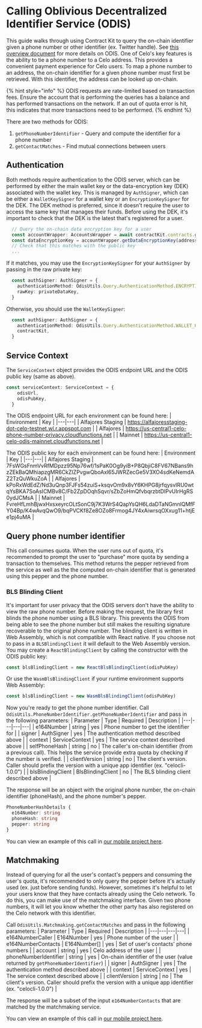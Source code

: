 # Calling Oblivious Decentralized Identifier Service (ODIS)
This guide walks through using Contract Kit to query the on-chain identifier given a phone number or other identifier (ex. Twitter handle). See [this overview document](../../celo-codebase/protocol/identity/phone-number-privacy.md) for more details on ODIS. One of Celo's key features is the ability to tie a phone number to a Celo address. This provides a convenient payment experience for Celo users. To map a phone number to an address, the on-chain identifier for a given phone number must first be retrieved. With this identifier, the address can be looked up on-chain.

{% hint style="info" %}
ODIS requests are rate-limited based on transaction fees. Ensure the account that is performing the queries has a balance and has performed transactions on the network. If an out of quota error is hit, this indicates that more transactions need to be performed.
{% endhint %}

There are two methods for ODIS:
1. `getPhoneNumberIdentifier` - Query and compute the identifier for a phone number
2. `getContactMatches` - Find mutual connections between users

## Authentication
Both methods require authentication to the ODIS server, which can be performed by either the main wallet key or the data-encryption key (DEK) associated with the wallet key. This is managed by `AuthSigner`, which can be either a `WalletKeySigner` for a wallet key or an `EncryptionKeySigner` for the DEK. The DEK method is preferred, since it doesn't require the user to access the same key that manages their funds. Before using the DEK, it's important to check that the DEK is the latest that's registered for a user. 
```ts
  // Query the on-chain data encryption key for a user
  const accountWrapper: AccountsWrapper = await contractKit.contracts.getAccounts()
  const dataEncryptionKey = accountWrapper.getDataEncryptionKey(address)
  // Check that this matches with the public key
  ...
```

If it matches, you may use the `EncryptionKeySigner` for your `AuthSigner` by passing in the raw private key:
```ts
  const authSigner: AuthSigner = {
    authenticationMethod: OdisUtils.Query.AuthenticationMethod.ENCRYPTION_KEY,
    rawKey: privateDataKey,
  }
```

Otherwise, you should use the `WalletKeySigner`:
```ts
  const authSigner: AuthSigner = {
    authenticationMethod: OdisUtils.Query.AuthenticationMethod.WALLET_KEY,
    contractKit,
  }
```

## Service Context 
The `ServiceContext` object provides the ODIS endpoint URL and the ODIS public key (same as above).
```ts
const serviceContext: ServiceContext = {
    odisUrl,
    odisPubKey,
  }
```

The ODIS endpoint URL for each environment can be found here:
| Environment  | Key  | 
|---|---|
|  Alfajores Staging | https://alfajoresstaging-dot-celo-testnet.wl.r.appspot.com |
| Alfajores  | https://us-central1-celo-phone-number-privacy.cloudfunctions.net |
| Mainnet  |  https://us-central1-celo-odis-mainnet.cloudfunctions.net |
&nbsp;

The ODIS public key for each environment can be found here:
| Environment  | Key  | 
|---|---|
|  Alfajores Staging | 7FsWGsFnmVvRfMDpzz95Np76wf/1sPaK0Og9yiB+P8QbjiC8FV67NBans9hzZEkBaQMhiapzgMR6CkZIZPvgwQboAxl65JWRZecGe5V3XO4sdKeNemdAZ2TzQuWkuZoA  |
| Alfajores  |  kPoRxWdEdZ/Nd3uQnp3FJFs54zuiS+ksqvOm9x8vY6KHPG8jrfqysvIRU0wtqYsBKA7SoAsICMBv8C/Fb2ZpDOqhSqvr/sZbZoHmQfvbqrzbtDIPvUIrHgRS0ydJCMsA |
| Mainnet  |  FvreHfLmhBjwxHxsxeyrcOLtSonC9j7K3WrS4QapYsQH6LdaDTaNGmnlQMfFY04Bp/K4wAvqQwO9/bqPVCKf8Ze8OZo8Frmog4JY4xAiwrsqOXxug11+htjEe1pj4uMA |
&nbsp;

## Query phone number identifier
This call consumes quota. When the user runs out of quota, it's recommended to prompt the user to "purchase" more quota by sending a transaction to themselves. This method returns the pepper retrieved from the service as well as the the computed on-chain identifier that is generated using this pepper and the phone number.

### BLS Blinding Client
It's important for user privacy that the ODIS servers don't have the ability to view the raw phone number. Before making the request, the library first blinds the phone number using a BLS library. This prevents the ODIS from being able to see the phone number but still makes the resulting signature recoverable to the original phone number. The blinding client is written in Web Assembly, which is not compatible with React native. If you choose not to pass in a `BLSBlindingClient` it will default to the Web Assembly version. You may create a `ReactBlindingClient` by calling the constructor with the ODIS public key:

```ts
const blsBlindingClient = new ReactBlsBlindingClient(odisPubKey)
```
Or use the `WasmBlsBlindingClient` if your runtime environment supports Web Assembly:
```ts
const blsBlindingClient = new WasmBlsBlindingClient(odisPubKey)
```

Now you're ready to get the phone number identifier. Call `OdisUtils.PhoneNumberIdentifier.getPhoneNumberIdentifier` and pass in the following parameters:
| Parameter  | Type | Required | Description  |
|---|---|---|---|
| e164Number | string | yes | Phone number to get the identifier for |
| signer | AuthSigner | yes | The authentication method described above | 
| context | ServiceContext | yes | The service context described above |
| selfPhoneHash | string | no | The caller's on-chain identifier (from a previous call). This helps the service provide extra quota by checking if the number is verified. |
| clientVersion | string | no | The client's version. Caller should prefix the version with a unique app identifier (ex. "celocli-1.0.0") |
| blsBlindingClient | BlsBlindingClient | no | The BLS blinding client described above |
&nbsp;

The response will be an object with the original phone number, the on-chain identifier (phoneHash), and the phone number's pepper.
```ts
PhoneNumberHashDetails {
  e164Number: string
  phoneHash: string
  pepper: string
}
```

You can view an example of this call in [our mobile project here](https://github.com/celo-org/celo-monorepo/blob/41e3e6a0e7b99506a27b026b41e09bec1d9c3cd6/packages/mobile/src/identity/privateHashing.ts#L112).

## Matchmaking

Instead of querying for all the user's contact's peppers and consuming the user's quota, it's recommended to only query the pepper before it's actually used (ex. just before sending funds). However, sometimes it's helpful to let your users know that they have contacts already using the Celo network. To do this, you can make use of the matchmaking interface. Given two phone numbers, it will let you know whether the other party has also registered on the Celo network with this identifier.

Call `OdisUtils.Matchmaking.getContactMatches` and pass in the following parameters:
| Parameter  | Type | Required | Description  |
|---|---|---|---|
| e164NumberCaller | E164Number | yes | Phone number of the user |
| e164NumberContacts | E164Number[] | yes | Set of user's contacts' phone numbers | 
| account | string | yes | Celo address of the user |
| phoneNumberIdentifier | string | yes | On-chain identifier of the user (value returned by `getPhoneNumberIdentifier`) |
| signer | AuthSigner | yes | The authentication method described above | 
| context | ServiceContext | yes | The service context described above |
| clientVersion | string | no | The client's version. Caller should prefix the version with a unique app identifier (ex. "celocli-1.0.0") |

The response will be a subset of the input `e164NumberContacts` that are matched by the matchmaking service.

You can view an example of this call in [our mobile project here](https://github.com/celo-org/celo-monorepo/blob/41e3e6a0e7b99506a27b026b41e09bec1d9c3cd6/packages/mobile/src/identity/matchmaking.ts#L40-L49).